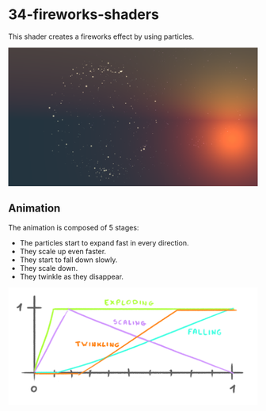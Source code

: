 # 34-fireworks-shaders

This shader creates a fireworks effect by using particles.

![img.png](img.png)

## Animation

The animation is composed of 5 stages:

- The particles start to expand fast in every direction.
- They scale up even faster.
- They start to fall down slowly.
- They scale down.
- They twinkle as they disappear.

![img_1.png](img_1.png)
